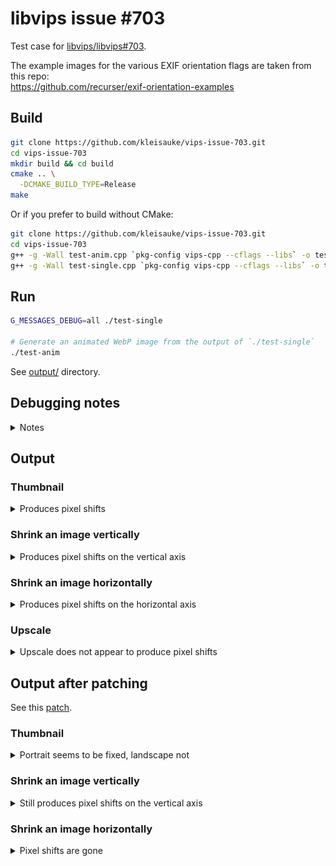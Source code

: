 # libvips issue #703

Test case for [libvips/libvips#703](https://github.com/libvips/libvips/issues/703).

The example images for the various EXIF orientation flags are taken from this repo:  
https://github.com/recurser/exif-orientation-examples

## Build
```bash
git clone https://github.com/kleisauke/vips-issue-703.git
cd vips-issue-703
mkdir build && cd build
cmake .. \
  -DCMAKE_BUILD_TYPE=Release
make
```

Or if you prefer to build without CMake:
```bash
git clone https://github.com/kleisauke/vips-issue-703.git
cd vips-issue-703
g++ -g -Wall test-anim.cpp `pkg-config vips-cpp --cflags --libs` -o test-anim
g++ -g -Wall test-single.cpp `pkg-config vips-cpp --cflags --libs` -o test-single
```

## Run
```bash
G_MESSAGES_DEBUG=all ./test-single

# Generate an animated WebP image from the output of `./test-single`
./test-anim
```

See [output/](output) directory.

## Debugging notes
<details>
  <summary>Notes</summary>

  Only shrink an image vertically (using only `reducev`):
  ```bash
  vips reducev input/Landscape_1.jpg output-patch/Landscape_1.jpg[strip,Q=85] 5.624992969 --kernel nearest --centre

  vips reducev input/Landscape_2.jpg temp.v 5.624992969 --kernel nearest --centre
  vips flip temp.v output-patch/Landscape_2.jpg[strip,Q=85] horizontal

  vips reducev input/Landscape_3.jpg temp.v 5.624992969 --kernel nearest --centre
  vips rot temp.v output-patch/Landscape_3.jpg[strip,Q=85] d180

  vips reducev input/Landscape_4.jpg temp.v 5.624992969 --kernel nearest --centre
  vips rot temp.v temp2.v d180
  vips flip temp2.v output-patch/Landscape_4.jpg[strip,Q=85] horizontal

  vips rot input/Landscape_5.jpg temp.v d270
  vips reducev temp.v temp2.v 5.624992969 --kernel nearest --centre
  vips flip temp2.v output-patch/Landscape_5.jpg[strip,Q=85] vertical

  vips rot input/Landscape_6.jpg temp.v d90
  vips reducev temp.v output-patch/Landscape_6.jpg[strip,Q=85] 5.624992969 --kernel nearest --centre

  vips rot input/Landscape_7.jpg temp.v d90
  vips reducev temp.v temp2.v 5.624992969 --kernel nearest --centre
  vips flip temp2.v output-patch/Landscape_7.jpg[strip,Q=85] vertical

  vips rot input/Landscape_8.jpg temp.v d270
  vips reducev temp.v output-patch/Landscape_8.jpg[strip,Q=85] 5.624992969 --kernel nearest --centre

  rm {temp,temp2}.v
  ```

  Only shrink an image horizontally (using only `reduceh`):
  ```bash
  vips reduceh input/Landscape_1.jpg output-patch/Landscape_1.jpg[strip,Q=85] 5.624992969 --kernel nearest --centre

  vips reduceh input/Landscape_2.jpg temp.v 5.624992969 --kernel nearest --centre
  vips flip temp.v output-patch/Landscape_2.jpg[strip,Q=85] horizontal

  vips reduceh input/Landscape_3.jpg temp.v 5.624992969 --kernel nearest --centre
  vips rot temp.v output-patch/Landscape_3.jpg[strip,Q=85] d180

  vips reduceh input/Landscape_4.jpg temp.v 5.624992969 --kernel nearest --centre
  vips rot temp.v temp2.v d180
  vips flip temp2.v output-patch/Landscape_4.jpg[strip,Q=85] horizontal

  vips rot input/Landscape_5.jpg temp.v d270
  vips reduceh temp.v temp2.v 5.624992969 --kernel nearest --centre
  vips flip temp2.v output-patch/Landscape_5.jpg[strip,Q=85] vertical

  vips rot input/Landscape_6.jpg temp.v d90
  vips reduceh temp.v output-patch/Landscape_6.jpg[strip,Q=85] 5.624992969 --kernel nearest --centre

  vips rot input/Landscape_7.jpg temp.v d90
  vips reduceh temp.v temp2.v 5.624992969 --kernel nearest --centre
  vips flip temp2.v output-patch/Landscape_7.jpg[strip,Q=85] vertical

  vips rot input/Landscape_8.jpg temp.v d270
  vips reduceh temp.v output-patch/Landscape_8.jpg[strip,Q=85] 5.624992969 --kernel nearest --centre

  rm {temp,temp2}.v
  ```
</details>

## Output

### Thumbnail
<details>
  <summary>Produces pixel shifts</summary>

  ![Portrait](output/lanczos3_Portrait.webp)
  ![Landscape](output/lanczos3_Landscape.webp)
</details>

### Shrink an image vertically
<details>
  <summary>Produces pixel shifts on the vertical axis</summary>

  ![Landscape-vertical](output/Landscape-vertical.webp)
</details>

### Shrink an image horizontally
<details>
  <summary>Produces pixel shifts on the horizontal axis</summary>

  ![Landscape-horizontal](output/Landscape-horizontal.webp)
</details>

### Upscale
<details>
  <summary>Upscale does not appear to produce pixel shifts</summary>

  ![Portrait](output/Portrait-enlarge.webp)
  ![Landscape](output/Landscape-enlarge.webp)
</details>

## Output after patching

See this [patch](0001-Partially-fix-for-issue-703.patch).

### Thumbnail
<details>
  <summary>Portrait seems to be fixed, landscape not</summary>

  ![Portrait](output-patch/lanczos3_Portrait.webp)
  ![Landscape](output-patch/lanczos3_Landscape.webp)
</details>

### Shrink an image vertically
<details>
  <summary>Still produces pixel shifts on the vertical axis</summary>

  ![Landscape-vertical](output-patch/Landscape-vertical.webp)
</details>

### Shrink an image horizontally
<details>
  <summary>Pixel shifts are gone</summary>

  ![Landscape-horizontal](output-patch/Landscape-horizontal.webp)
</details>

